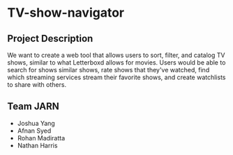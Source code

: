 # TV-show-navigator

## Project Description
We want to create a web tool that allows users to sort, filter, and catalog TV shows, similar to what Letterboxd allows for movies. Users would be able to search for shows similar shows, rate shows that they've watched, find which streaming services stream their favorite shows, and create watchlists to share with others.

## Team JARN
- Joshua Yang
- Afnan Syed
- Rohan Madiratta
- Nathan Harris
